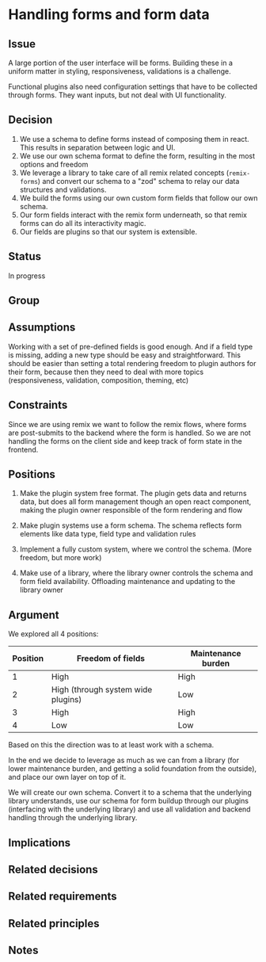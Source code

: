 # Handling forms and form data

## Issue

A large portion of the user interface will be forms. Building these in a uniform matter in styling, responsiveness, validations is a challenge.

Functional plugins also need configuration settings that have to be collected through forms. They want inputs, but not deal with UI functionality.

## Decision

1. We use a schema to define forms instead of composing them in react. This results
   in separation between logic and UI.
2. We use our own schema format to define the form, resulting in the most options and freedom
3. We leverage a library to take care of all remix related concepts (`remix-forms`) and convert our schema to a "zod" schema to relay our data structures and validations.
4. We build the forms using our own custom form fields that follow our own schema.
5. Our form fields interact with the remix form underneath, so that remix forms can do all its interactivity magic.
6. Our fields are plugins so that our system is extensible.

## Status

In progress

## Group

## Assumptions

Working with a set of pre-defined fields is good enough. And if a field type is missing, adding a new type should be easy and straightforward. This should be easier than setting a total rendering freedom to plugin authors for their form, because then they need to deal with more topics (responsiveness, validation, composition, theming, etc)

## Constraints

Since we are using remix we want to follow the remix flows, where forms are post-submits to the backend where the form is handled.
So we are not handling the forms on the client side and keep track of form state in the frontend.

## Positions

1. Make the plugin system free format. The plugin gets data and returns data, but does all form management though an open react component, making the plugin owner responsible of the form rendering and flow

2. Make plugin systems use a form schema. The schema reflects form elements like data type, field type and validation rules

3. Implement a fully custom system, where we control the schema. (More freedom, but more work)

4. Make use of a library, where the library owner controls the schema and form field availability. Offloading maintenance and updating to the library owner

## Argument

We explored all 4 positions:

| Position | Freedom of fields                  | Maintenance burden |
| -------- | ---------------------------------- | ------------------ |
| 1        | High                               | High               |
| 2        | High (through system wide plugins) | Low                |
| 3        | High                               | High               |
| 4        | Low                                | Low                |

Based on this the direction was to at least work with a schema.

In the end we decide to leverage as much as we can from a library (for lower maintenance burden, and getting a solid foundation from the outside), and place our own layer on top of it.

We will create our own schema. Convert it to a schema that the underlying library understands, use our schema for form buildup through our plugins (interfacing with the underlying library) and use all validation and backend handling through the underlying library.

## Implications

## Related decisions

## Related requirements

## Related principles

## Notes
